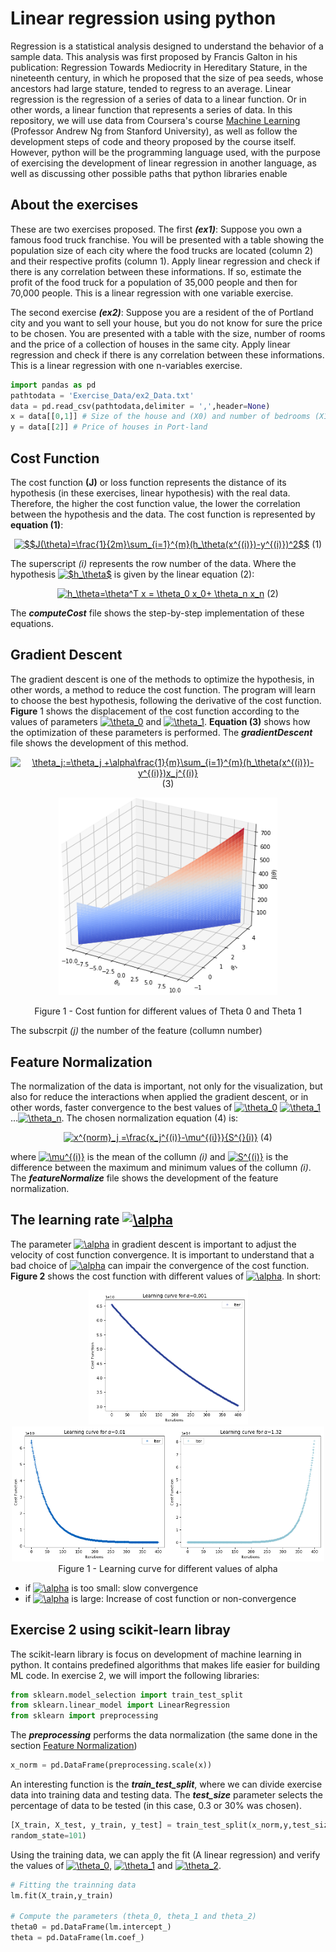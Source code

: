 # Linear regression using python
Regression is a statistical analysis designed to understand the behavior of a sample data. This analysis was first proposed by Francis Galton in his publication: Regression Towards Mediocrity in Hereditary Stature, in the nineteenth century, in which he proposed that the size of pea seeds, whose ancestors had large stature, tended to regress to an average.
Linear regression is the regression of a series of data to a linear function. Or in other words, a linear function that represents a series of data. In this repository, we will use data from Coursera's course [Machine Learning](https://www.coursera.org/learn/machine-learning/) (Professor Andrew Ng from Stanford University), as well as follow the development steps of code and theory proposed by the course itself. However, python will be the programming language used, with the purpose of exercising the development of linear regression in another language, as well as discussing other possible paths that python libraries enable

## About the exercises
These are two exercises proposed. The first _**(ex1)**_: Suppose you own a famous food truck franchise. You will be presented with a table showing the population size of each city where the food trucks are located (column 2) and their respective profits (column 1). Apply linear regression and check if there is any correlation between these informations. If so, estimate the profit of the food truck for a population of 35,000 people and then for 70,000 people. This is a linear regression with one variable exercise.

The second exercise _**(ex2)**_: Suppose you are a resident of the of Portland city and you want to sell your house, but you do not know for sure the price to be chosen. You are presented with a table with the size, number of rooms and the price of a collection of houses in the same city. Apply linear regression and check if there is any correlation between these informations. This is a linear regression with one n-variables exercise.

```python
import pandas as pd
pathtodata = 'Exercise_Data/ex2_Data.txt'
data = pd.read_csv(pathtodata,delimiter = ',',header=None)
x = data[[0,1]] # Size of the house and (X0) and number of bedrooms (X1)
y = data[[2]] # Price of houses in Port-land
```
## Cost Function
The cost function **(J)** or loss function represents the distance of its hypothesis (in these exercises, linear hypothesis) with the real data. Therefore, the higher the cost function value, the lower the correlation between the hypothesis and the data. The cost function is represented by **equation (1)**:

<html>
<p>
<body>
    <div align="center">
<a href="https://www.codecogs.com/eqnedit.php?latex=$$J(\theta)=\frac{1}{2m}\sum_{i=1}^{m}(h_\theta(x^{(i)})-y^{(i)})^2$$" target="_blank"><img src="https://latex.codecogs.com/gif.latex?$$J(\theta)=\frac{1}{2m}\sum_{i=1}^{m}(h_\theta(x^{(i)})-y^{(i)})^2$$" title="$$J(\theta)=\frac{1}{2m}\sum_{i=1}^{m}(h_\theta(x^{(i)})-y^{(i)})^2$$"/></a> (1) 
    </div>
</body>
</html>

The superscript _(i)_ represents the row number of the data. Where the hypothesis <a href="https://www.codecogs.com/eqnedit.php?latex=\inline&space;$h_\theta$" target="_blank"><img src="https://latex.codecogs.com/gif.latex?\inline&space;$h_\theta$" title="$h_\theta$" /></a> is given by the linear equation (2):

<html>
<p>
<body>
    <div align="center">
<a 
href="https://www.codecogs.com/eqnedit.php?latex=\inline&space;h_\theta=\theta^T&space;x&space;=&space;\theta_0&space;x_0&plus;&space;\theta_n&space;x_n" target="_blank"><img src="https://latex.codecogs.com/gif.latex?\inline&space;h_\theta=\theta^T&space;x&space;=&space;\theta_0&space;x_0&plus;&space;\theta_n&space;x_n" title="h_\theta=\theta^T x = \theta_0 x_0+ \theta_n x_n" /></a>  (2)
    </div>
</body>
</html>

The _**computeCost**_ file shows the step-by-step implementation of these equations.

## Gradient Descent
The gradient descent is one of the methods to optimize the hypothesis, in other words, a method to reduce the cost function. The program will learn to choose the best hypothesis, following the derivative of the cost function. **Figure** 1 shows the displacement of the cost function according to the values of parameters <a href="https://www.codecogs.com/eqnedit.php?latex=\inline&space;\theta_0" target="_blank"><img src="https://latex.codecogs.com/gif.latex?\inline&space;\theta_0" title="\theta_0" /></a> and <a href="https://www.codecogs.com/eqnedit.php?latex=\inline&space;\theta_1" target="_blank"><img src="https://latex.codecogs.com/gif.latex?\inline&space;\theta_1" title="\theta_1" /></a>. **Equation (3)** shows how the optimization of these parameters is performed. The _**gradientDescent**_ file shows the development of this method.

<html>
<p>
<body>
    <div align="center">
<a href="https://www.codecogs.com/eqnedit.php?latex=\inline&space;\theta_j:=\theta_j&space;&plus;\alpha\frac{1}{m}\sum_{i=1}^{m}(h_\theta(x^{(i)})-y^{(i)})x_j^{(i)}" target="_blank"><img src="https://latex.codecogs.com/gif.latex?\inline&space;\theta_j:=\theta_j&space;&plus;\alpha\frac{1}{m}\sum_{i=1}^{m}(h_\theta(x^{(i)})-y^{(i)})x_j^{(i)}" title="\theta_j:=\theta_j +\alpha\frac{1}{m}\sum_{i=1}^{m}(h_\theta(x^{(i)})-y^{(i)})x_j^{(i)}" /></a> (3)
    </div>
</body>
</html>

<html>
<p>
<body>
    <div align="center">
        <img src="Image/Cost_Function.png" 
        width = "350" /><p>
    </div>
</body>
<body>
    <div align="center">
   Figure 1 - Cost funtion for different values of Theta 0 and Theta 1<p>
    </div>
</body>
</html>

The subscrpit _(j)_ the number of the feature (collumn number)

## Feature Normalization
The normalization of the data is important, not only for the visualization, but also for reduce the interactions when applied the gradient descent, or in other words, faster convergence to the best values of   <a href="https://www.codecogs.com/eqnedit.php?latex=\inline&space;\theta_0" target="_blank"><img src="https://latex.codecogs.com/gif.latex?\inline&space;\theta_0" title="\theta_0" /></a> <a href="https://www.codecogs.com/eqnedit.php?latex=\inline&space;\theta_1" target="_blank"><img src="https://latex.codecogs.com/gif.latex?\inline&space;\theta_1" title="\theta_1" /></a>...<a href="https://www.codecogs.com/eqnedit.php?latex=\inline&space;\theta_n" target="_blank"><img src="https://latex.codecogs.com/gif.latex?\inline&space;\theta_n" title="\theta_n" /></a>. The chosen normalization equation (4) is:

<html>
<p>
<body>
    <div align="center">
<a href="https://www.codecogs.com/eqnedit.php?latex=\inline&space;x^{norm}_j&space;=\frac{x_j^{(i)}-\mu^{(i)}}{S^{}(i)}" target="_blank"><img src="https://latex.codecogs.com/gif.latex?\inline&space;x^{norm}_j&space;=\frac{x_j^{(i)}-\mu^{(i)}}{S^{}(i)}" title="x^{norm}_j =\frac{x_j^{(i)}-\mu^{(i)}}{S^{}(i)}" /></a> (4)
    </div>
</body>
</html>

where <a href="https://www.codecogs.com/eqnedit.php?latex=\inline&space;\mu^{(i)}" target="_blank"><img src="https://latex.codecogs.com/gif.latex?\inline&space;\mu^{(i)}" title="\mu^{(i)}" /></a> is the mean of the collumn _(i)_ and <a href="https://www.codecogs.com/eqnedit.php?latex=\inline&space;S^{(i)}" target="_blank"><img src="https://latex.codecogs.com/gif.latex?\inline&space;S^{(i)}" title="S^{(i)}" /></a> is the difference between the maximum and minimum values of the collumn _(i)_. The _**featureNormalize**_ file shows the development of the feature normalization.

## The learning rate <a href="https://www.codecogs.com/eqnedit.php?latex=\inline&space;\alpha" target="_blank"><img src="https://latex.codecogs.com/gif.latex?\inline&space;\alpha" title="\alpha" /></a>
The parameter <a href="https://www.codecogs.com/eqnedit.php?latex=\inline&space;\alpha" target="_blank"><img src="https://latex.codecogs.com/gif.latex?\inline&space;\alpha" title="\alpha" /></a> in gradient descent is important to adjust the velocity of cost function convergence. It is important to understand that a bad choice of <a href="https://www.codecogs.com/eqnedit.php?latex=\inline&space;\alpha" target="_blank"><img src="https://latex.codecogs.com/gif.latex?\inline&space;\alpha" title="\alpha" /></a> can impair the convergence of the cost function. **Figure 2** shows the cost function with different values of <a href="https://www.codecogs.com/eqnedit.php?latex=\inline&space;\alpha" target="_blank"><img src="https://latex.codecogs.com/gif.latex?\inline&space;\alpha" title="\alpha" /></a>. In short:

<html>
<p>
<body>
    <div align="center">
        <img src="Image/Learn_Curve_0.001.png" width = 255/><img src="Image/Learn_Curve_0.01.png" width = 250/><img src="Image/Learn_Curve_1.32.png" width = 250/>
    </div>
</body>
<body>
    <div align="center">
   Figure 1 - Learning curve for different values of alpha<p>
    </div>
</body>
</html>

- if <a href="https://www.codecogs.com/eqnedit.php?latex=\inline&space;\alpha" target="_blank"><img src="https://latex.codecogs.com/gif.latex?\inline&space;\alpha" title="\alpha" /></a> is too small: slow convergence
- if <a href="https://www.codecogs.com/eqnedit.php?latex=\inline&space;\alpha" target="_blank"><img src="https://latex.codecogs.com/gif.latex?\inline&space;\alpha" title="\alpha" /></a> is large: Increase of cost function or non-convergence

## Exercise 2 using scikit-learn libray
The scikit-learn library is focus on development of machine learning in python. It contains predefined algorithms that makes life easier for building ML code. In exercise 2, we will import the following libraries:

```python
from sklearn.model_selection import train_test_split
from sklearn.linear_model import LinearRegression
from sklearn import preprocessing
```

The _**preprocessing**_ performs the data normalization (the same done in the section [Feature Normalization](##feature-normalization))

```python
x_norm = pd.DataFrame(preprocessing.scale(x))
```
An interesting function is the _**train_test_split**_, where we can divide exercise data into training data and testing data. The _**test_size**_ parameter selects the percentage of data to be tested (in this case, 0.3 or 30% was chosen).

```python
[X_train, X_test, y_train, y_test] = train_test_split(x_norm,y,test_size=0.3,
random_state=101)
```
Using the training data, we can apply the fit (A linear regression) and verify the values of <a href="https://www.codecogs.com/eqnedit.php?latex=\inline&space;\theta_0" target="_blank"><img src="https://latex.codecogs.com/gif.latex?\inline&space;\theta_0" title="\theta_0" /></a>, <a href="https://www.codecogs.com/eqnedit.php?latex=\inline&space;\theta_1" target="_blank"><img src="https://latex.codecogs.com/gif.latex?\inline&space;\theta_1" title="\theta_1" /></a> and <a href="https://www.codecogs.com/eqnedit.php?latex=\inline&space;\theta_2" target="_blank"><img src="https://latex.codecogs.com/gif.latex?\inline&space;\theta_2" title="\theta_2" /></a>.

```python
# Fitting the trainning data
lm.fit(X_train,y_train)

# Compute the parameters (theta_0, theta_1 and theta_2)
theta0 = pd.DataFrame(lm.intercept_)
theta = pd.DataFrame(lm.coef_)
```